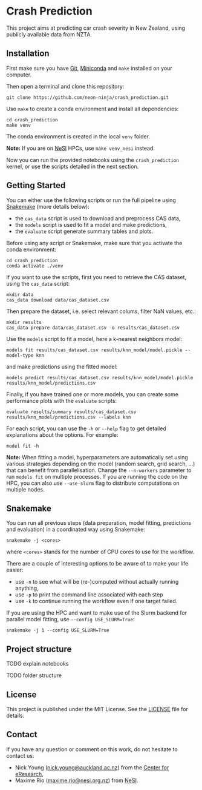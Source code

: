 # Crash Prediction

This project aims at predicting car crash severity in New Zealand, using
publicly available data from NZTA.


## Installation

First make sure you have [Git](https://git-scm.com/downloads),
[Miniconda](https://docs.conda.io/en/latest/miniconda.html) and `make` installed
on your computer.

Then open a terminal and clone this repository:
```
git clone https://github.com/neon-ninja/crash_prediction.git
```
Use `make` to create a conda environment and install all dependencies:
```
cd crash_prediction
make venv
```
The conda environment is created in the local `venv` folder.

**Note:** If you are on [NeSI](https://www.nesi.org.nz/) HPCs, use
`make venv_nesi` instead.

Now you can run the provided notebooks using the `crash_prediction` kernel, or
use the scripts detailed in the next section.


## Getting Started

You can either use the following scripts or run the full pipeline using
[Snakemake](https://snakemake.readthedocs.io) (more details below):

- the `cas_data` script is used to download and preprocess CAS data,
- the `models` script is used to fit a model and make predictions,
- the `evaluate` script generate summary tables and plots.

Before using any script or Snakemake, make sure that you activate the conda
environment:
```
cd crash_prediction
conda activate ./venv
```

If you want to use the scripts, first you need to retrieve the CAS dataset,
using the `cas_data` script:
```
mkdir data
cas_data download data/cas_dataset.csv
```

Then prepare the dataset, i.e. select relevant colums, filter NaN values, etc.:
```
mkdir results
cas_data prepare data/cas_dataset.csv -o results/cas_dataset.csv
```

Use the `models` script to fit a model, here a k-nearest neighbors model:
```
models fit results/cas_dataset.csv results/knn_model/model.pickle --model-type knn
```
and make predictions using the fitted model:
```
models predict results/cas_dataset.csv results/knn_model/model.pickle results/knn_model/predictions.csv
```

Finally, if you have trained one or more models, you can create some performance
plots with the `evaluate` scripts:
```
evaluate results/summary results/cas_dataset.csv results/knn_model/predictions.csv --labels knn
```

For each script, you can use the `-h` or `--help` flag to get detailed
explanations about the options. For example:
```
model fit -h
```

**Note:** When fitting a model, hyperparameters are automatically set using various 
strategies depending on the model (random search, grid search, ...) that can
benefit from parallelisation. Change the `--n-workers` parameter to run
`models fit` on multiple processes. If you are running the code on the HPC, you
can also use `--use-slurm` flag to distribute computations on multiple nodes.


## Snakemake

You can run all previous steps (data preparation, model fitting, predictions
and evaluation) in a coordinated way using Snakemake:
```
snakemake -j <cores>
```
where `<cores>` stands for the number of CPU cores to use for the workflow.

There are a couple of interesting options to be aware of to make your life easier:

- use `-n` to see what will be (re-)computed without actually running anything,
- use `-p` to print the command line associated with each step
- use `-k` to continue running the workflow even if one target failed.

If you are using the HPC and want to make use of the Slurm backend for parallel
model fitting, use `--config USE_SLURM=True`:
```
snakemake -j 1 --config USE_SLURM=True
```


## Project structure

TODO explain notebooks

TODO folder structure


## License

This project is published under the MIT License. See the [LICENSE](LICENSE) file
for details.


## Contact

If you have any question or comment on this work, do not hesitate to contact us:

- Nick Young (nick.young@auckland.ac.nz) from the [Center for eResearch](https://www.eresearch.auckland.ac.nz/),
- Maxime Rio (maxime.rio@nesi.org.nz) from [NeSI](https://www.nesi.org.nz/).
